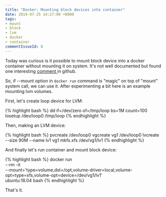 ```yaml
---
title: "Docker: Mounting block devices into container"
date: 2019-07-25 14:27:00 +0000
tags:
- mount
- block
- lvm
- docker
- container
commentIssueId: 8
---
```


Today was curious is it possible to mount block device into a docker container without mounting it on system.
It's not well documented but found one interesting <a href="https://github.com/moby/moby/issues/37893#issuecomment-424535343">comment </a> in github.

So, if --mount option in `docker run` command is "magic" on top of "mount" system call, we can use it.
After experimenting a bit here is an example mounting lvm volumes.

First, let's create loop device for LVM:

{% highlight bash %}
  dd if=/dev/zero of=/tmp/loop bs=1M count=100
  losetup /dev/loop0 /tmp/loop
{% endhighlight %}

Then, making an LVM device:

{% highlight bash %}
  pvcreate /dev/loop0
  vgcreate vg1 /dev/loop0
  lvcreate --size 90M --name lv1 vg1
  mkfs.xfs /dev/vg1/lv1
{% endhighlight %}

And finally let's run container and mount block device:

{% highlight bash %}
docker run \
  --rm -it \
  --mount='type=volume,dst=/opt,volume-driver=local,volume-opt=type=xfs,volume-opt=device=/dev/vg1/lv1' \
  ubuntu:18.04 bash
{% endhighlight %}

That's it.

